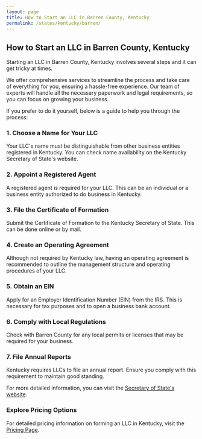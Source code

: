 ```yaml
---
layout: page
title: How to Start an LLC in Barren County, Kentucky
permalink: /states/kentucky/barren/
---
```


<h2>How to Start an LLC in Barren County, Kentucky</h2>

<p>Starting an LLC in Barren County, Kentucky involves several steps and it can get tricky at times.</p>

<p>We offer comprehensive services to streamline the process and take care of everything for you, ensuring a hassle-free experience. Our team of experts will handle all the necessary paperwork and legal requirements, so you can focus on growing your business.</p>

<p>If you prefer to do it yourself, below is a guide to help you through the process:</p>

<h3>1. Choose a Name for Your LLC</h3>
<p>Your LLC's name must be distinguishable from other business entities registered in Kentucky. You can check name availability on the Kentucky Secretary of State's website.</p>

<h3>2. Appoint a Registered Agent</h3>
<p>A registered agent is required for your LLC. This can be an individual or a business entity authorized to do business in Kentucky.</p>

<h3>3. File the Certificate of Formation</h3>
<p>Submit the Certificate of Formation to the Kentucky Secretary of State. This can be done online or by mail.</p>

<h3>4. Create an Operating Agreement</h3>
<p>Although not required by Kentucky law, having an operating agreement is recommended to outline the management structure and operating procedures of your LLC.</p>

<h3>5. Obtain an EIN</h3>
<p>Apply for an Employer Identification Number (EIN) from the IRS. This is necessary for tax purposes and to open a business bank account.</p>

<h3>6. Comply with Local Regulations</h3>
<p>Check with Barren County for any local permits or licenses that may be required for your business.</p>

<h3>7. File Annual Reports</h3>
<p>Kentucky requires LLCs to file an annual report. Ensure you comply with this requirement to maintain good standing.</p>

<p>For more detailed information, you can visit the <a href="https://www.sos.kentucky.gov/">Secretary of State's website</a>.</p>

<h3>Explore Pricing Options</h3>
<p>For detailed pricing information on forming an LLC in Kentucky, visit the <a href="{ '/new-pricing/' | relative_url }">Pricing Page</a>.</p>
